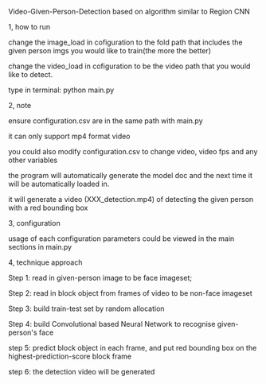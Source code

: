 Video-Given-Person-Detection based on algorithm similar to Region CNN


1, how to run

change the image_load in cofiguration to the fold path that includes the given person imgs
you would like to train(the more the better)

change the video_load in cofiguration to be the video path that you would like to detect.

type in terminal: python main.py


2, note

ensure configuration.csv are in the same path with main.py

it can only support mp4 format video

you could also modify configuration.csv to change video, video fps and any other variables

the program will automatically generate the model doc and the next time it will be automatically
loaded in.

it will generate a video (XXX_detection.mp4) of detecting the given person with a red bounding box

3, configuration

usage of each configuration parameters could be viewed in the main sections in main.py

4, technique approach

Step 1:  read in given-person image to be face imageset;  

Step 2:  read in block object from frames of video to be non-face imageset

Step 3:  build train-test set by random allocation

Step 4:  build Convolutional based Neural Network to recognise given-person's face

step 5:  predict block object in each frame, and put red bounding box on the highest-prediction-score block frame

step 6:  the detection video will be generated








